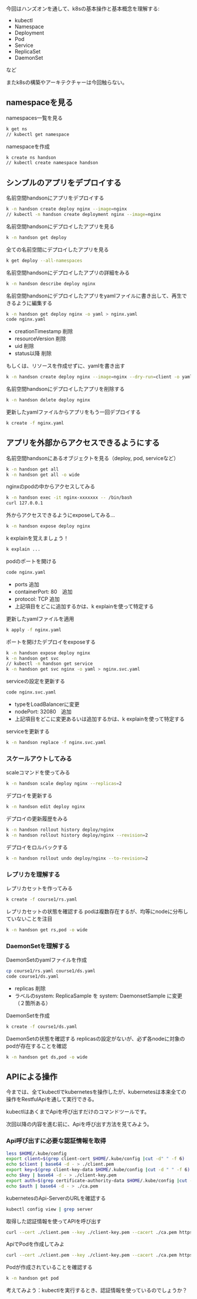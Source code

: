 今回はハンズオンを通して、k8sの基本操作と基本概念を理解する:
* kubectl
* Namespace
* Deployment
* Pod
* Service
* ReplicaSet
* DaemonSet

など

またk8sの構築やアーキテクチャーは今回触らない。


## namespaceを見る
namespaces一覧を見る

```bash
k get ns
// kubectl get namespace
```

namespaceを作成

```bash
k create ns handson
// kubectl create namespace handson
```

## シンプルのアプリをデプロイする
名前空間handsonにアプリをデプロイする

```bash
k -n handson create deploy nginx --image=nginx
// kubectl -n handson create deployment nginx --image=nginx
```
名前空間handsonにデプロイしたアプリを見る

```bash
k -n handson get deploy
```
全ての名前空間にデプロイしたアプリを見る

```bash
k get deploy --all-namespaces
```
名前空間handsonにデプロイしたアプリの詳細をみる

```bash
k -n handson describe deploy nginx
```
名前空間handsonにデプロイしたアプリをyamlファイルに書き出して、再生できるように編集する

```bash
k -n handson get deploy nginx -o yaml > nginx.yaml
code nginx.yaml
```
* creationTimestamp 削除
* resourceVersion 削除
* uid 削除
* status以降 削除

もしくは、リソースを作成せずに、yamlを書き出す

```bash
k -n handson create deploy nginx --image=nginx --dry-run=client -o yaml > nginx.yaml
```

名前空間handsonにデプロイしたアプリを削除する
```bash
k -n handson delete deploy nginx
```
更新したyamlファイルからアプリをもう一回デプロイする

```bash
k create -f nginx.yaml
```

## アプリを外部からアクセスできるようにする
名前空間handsonにあるオブジェクトを見る（deploy, pod, serviceなど）

```bash
k -n handson get all
k -n handson get all -o wide
```

nginxのpodの中からアクセスしてみる

```bash
k -n handson exec -it nginx-xxxxxxx -- /bin/bash
curl 127.0.0.1
```

外からアクセスできるようにexposeしてみる...

```bash
k -n handson expose deploy nginx
```

k explainを覚えましょう！

```bash
k explain ...
```

podのポートを開ける

```bash
code nginx.yaml
```
* ports 追加
* containerPort: 80　追加
* protocol: TCP 追加
* 上記項目をどこに追加するかは、k explainを使って特定する

更新したyamlファイルを適用

```bash
k apply -f nginx.yaml
```
ポートを開けたデプロイをexposeする

```bash
k -n handson expose deploy nginx
k -n handson get svc
// kubectl -n handson get service
k -n handson get svc nginx -o yaml > nginx.svc.yaml
```
serviceの設定を更新する

```bash
code nginx.svc.yaml
```
* typeをLoadBalancerに変更
* nodePort: 32080　追加
* 上記項目をどこに変更あるいは追加するかは、k explainを使って特定する

serviceを更新する

```bash
k -n handson replace -f nginx.svc.yaml
```


### スケールアウトしてみる
scaleコマンドを使ってみる

```bash
k -n handson scale deploy nginx --replicas=2
```
デプロイを更新する

```bash
k -n handson edit deploy nginx
```
デプロイの更新履歴をみる

```bash
k -n handson rollout history deploy/nginx
k -n handson rollout history deploy/nginx --revision=2
```
デプロイをロルバックする

```bash
k -n handson rollout undo deploy/nginx --to-revision=2
```

### レプリカを理解する
レプリカセットを作ってみる

```bash
k create -f course1/rs.yaml
```

レプリカセットの状態を確認する
podは複数存在するが、均等にnodeに分布していないことを注目
```bash
k -n handson get rs,pod -o wide
```

### DaemonSetを理解する
DaemonSetのyamlファイルを作成

```bash
cp course1/rs.yaml course1/ds.yaml
code course1/ds.yaml
```
* replicas 削除
* ラベルのsystem: ReplicaSample を system: DaemonsetSample に変更（２箇所ある）

DaemonSetを作成

```bash
k create -f course1/ds.yaml
```

DaemonSetの状態を確認する
replicasの設定がないが、必ず各nodeに対象のpodが存在することを確認
```bash
k -n handson get ds,pod -o wide
```

## APIによる操作
今までは、全てkubectlでkubernetesを操作したが、kubernetesは本来全ての操作をRestfulApiを通して実行できる。

kubectlはあくまでApiを呼び出すだけのコマンドツールです。

次回以降の内容を進む前に、Apiを呼び出す方法を見てみよう。

### Api呼び出すに必要な認証情報を取得

```bash
less $HOME/.kube/config
export client=$(grep client-cert $HOME/.kube/config |cut -d" " -f 6)
echo $client | base64 -d - > ./client.pem
export key=$(grep client-key-data $HOME/.kube/config |cut -d " " -f 6)
echo $key | base64 -d - > ./client-key.pem
export auth=$(grep certificate-authority-data $HOME/.kube/config |cut -d " " -f 6)
echo $auth | base64 -d - > ./ca.pem
```

kubernetesのApi-ServerのURLを確認する

```bash
kubectl config view | grep server
```

取得した認証情報を使ってAPIを呼び出す

```bash
curl --cert ./client.pem --key ./client-key.pem --cacert ./ca.pem https://0.0.0.0:6443/api/v1/pods
```

ApiでPodを作成してみよ

```bash
curl --cert ./client.pem --key ./client-key.pem --cacert ./ca.pem https://0.0.0.0:6443/api/v1/namespaces/handson/pods -X POST -H 'Content-Type: application/json' -d@course1/pod.json
```

Podが作成されていることを確認する

```bash
k -n handson get pod
```

考えてみよう：kubectlを実行するとき、認証情報を使っているのでしょうか？
